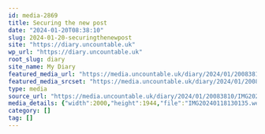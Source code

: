 ```yaml
---
id: media-2869
title: Securing the new post
date: "2024-01-20T08:38:10"
slug: 2024-01-20-securingthenewpost
site: "https://diary.uncountable.uk"
wp_url: "https://diary.uncountable.uk"
root_slug: diary
site_name: My Diary
featured_media_url: "https://media.uncountable.uk/diary/2024/01/20083810/IMG20240118130135.webp"
featured_media_srcset: "https://media.uncountable.uk/diary/2024/01/20083810/IMG20240118130135-300x292.webp 300w, https://media.uncountable.uk/diary/2024/01/20083810/IMG20240118130135-1024x995.webp 1024w, https://media.uncountable.uk/diary/2024/01/20083810/IMG20240118130135-150x150.webp 150w, https://media.uncountable.uk/diary/2024/01/20083810/IMG20240118130135-640x622.webp 640w, https://media.uncountable.uk/diary/2024/01/20083810/IMG20240118130135.webp 2000w"
type: media
source_url: "https://media.uncountable.uk/diary/2024/01/20083810/IMG20240118130135.webp"
media_details: {"width":2000,"height":1944,"file":"IMG20240118130135.webp","filesize":214060,"sizes":{"medium":{"file":"IMG20240118130135-300x292.webp","width":300,"height":292,"filesize":35746,"mime_type":"image/webp","source_url":"https://media.uncountable.uk/diary/2024/01/20083810/IMG20240118130135-300x292.webp"},"large":{"file":"IMG20240118130135-1024x995.webp","width":1024,"height":995,"filesize":312694,"mime_type":"image/webp","source_url":"https://media.uncountable.uk/diary/2024/01/20083810/IMG20240118130135-1024x995.webp"},"thumbnail":{"file":"IMG20240118130135-150x150.webp","width":150,"height":150,"filesize":10164,"mime_type":"image/webp","source_url":"https://media.uncountable.uk/diary/2024/01/20083810/IMG20240118130135-150x150.webp"},"mobwidth":{"file":"IMG20240118130135-640x622.webp","width":640,"height":622,"filesize":140066,"mime_type":"image/webp","source_url":"https://media.uncountable.uk/diary/2024/01/20083810/IMG20240118130135-640x622.webp"},"full":{"file":"IMG20240118130135.webp","width":2000,"height":1944,"mime_type":"image/webp","source_url":"https://media.uncountable.uk/diary/2024/01/20083810/IMG20240118130135.webp"}},"image_meta":{"aperture":"0","credit":"","camera":"","caption":"","created_timestamp":"0","copyright":"","focal_length":"0","iso":"0","shutter_speed":"0","title":"","orientation":"0","keywords":[]}}
category: []
tag: []
---
```


